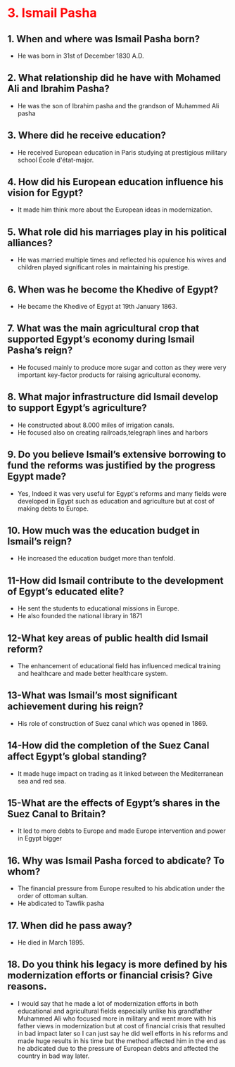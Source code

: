 # <span style="color: Red">3. Ismail Pasha </span>
## **1. When and where was Ismail Pasha born?**
- He was born in 31st of December 1830 A.D.
## **2. What relationship did he have with Mohamed Ali and Ibrahim Pasha?**
- He was the son of Ibrahim pasha and the grandson of Muhammed Ali pasha 
## **3. Where did he receive education?**
- He received European education in Paris studying at prestigious military school École d'état-major.
## **4. How did his European education influence his vision for Egypt?**
- It made him think more about the European ideas in modernization.
## **5. What role did his marriages play in his political alliances?**
- He was married multiple times and reflected his opulence his wives and children played significant roles in maintaining his prestige.

## **6. When was he become the Khedive of Egypt?**
- He became the Khedive of Egypt at 19th January 1863.
## **7. What was the main agricultural crop that supported Egypt’s economy during Ismail Pasha’s reign?**
- He focused mainly to produce more sugar and cotton as they were very important key-factor products for raising agricultural economy. 
## **8. What major infrastructure did Ismail develop to support Egypt’s agriculture?**
- He constructed about 8.000 miles of irrigation canals.
- He focused also on creating railroads,telegraph lines and harbors
## **9. Do you believe Ismail’s extensive borrowing to fund the reforms was justified by the progress Egypt made?**
- Yes, Indeed it was very useful for Egypt's reforms and many fields were developed in Egypt such as education and agriculture but at cost of making debts to Europe.
## **10. How much was the education budget in Ismail’s reign?**
-  He increased the education budget more than tenfold.
## **11-How did Ismail contribute to the development of Egypt’s educated elite?**
- He sent the students to educational missions in Europe.
- He also founded the national library in 1871
## **12-What key areas of public health did Ismail reform?**
- The enhancement of educational field has influenced medical training and healthcare and made better healthcare system.

## **13-What was Ismail’s most significant achievement during his reign?**
- His role of construction of Suez canal which was opened in 1869.
## **14-How did the completion of the Suez Canal affect Egypt’s global standing?**
- It made huge impact on trading as it linked between the Mediterranean sea and red sea.
## **15-What are the effects of Egypt’s shares in the Suez Canal to Britain?**
- It led to more debts to Europe and made Europe intervention and power in Egypt bigger
 
## 16. **Why was Ismail Pasha forced to abdicate? To whom?**
- The financial pressure from Europe resulted to his abdication under the order of ottoman sultan.
- He abdicated to Tawfik pasha
## 17. **When did he pass away?**
- He died in March 1895.
## 18. **Do you think his legacy is more defined by his modernization efforts or financial crisis? Give reasons.**
- I would say that he made a lot of modernization efforts in both educational and agricultural fields especially unlike his grandfather Muhammed Ali who focused more in military and went more with his father views in modernization but at cost of financial crisis that resulted in bad impact later so I can just say he did well efforts in his reforms and made huge results in his time but the method affected him in the end as he abdicated due to the pressure of European debts and affected the country in bad way later.

